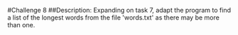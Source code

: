 #Challenge 8
##Description:
Expanding on task 7, adapt the program to find a list of the longest words from the file 'words.txt' as there may be more than one.
